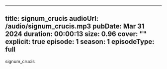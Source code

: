  ---
title: signum_crucis
audioUrl: /audio/signum_crucis.mp3
pubDate: Mar 31 2024
duration: 00:00:13
size: 0.96
cover: ""
explicit: true
episode: 1
season: 1
episodeType: full
---
signum_crucis